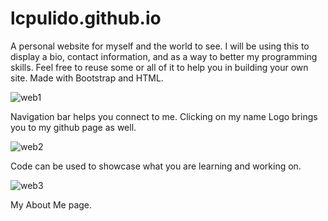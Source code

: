 # lcpulido.github.io
A personal website for myself and the world to see. I will be using this to display a bio, contact information, and as a way to better my programming skills. Feel free to reuse some or all of it to help you in building your own site. Made with Bootstrap and HTML. 

![web1](https://user-images.githubusercontent.com/31392609/34366639-52208b38-ea64-11e7-8a66-45bb96f04863.png)

Navigation bar helps you connect to me. Clicking on my name Logo brings you to my github page as well.

![web2](https://user-images.githubusercontent.com/31392609/34366640-52330f9c-ea64-11e7-9bfc-e55355da8d42.png)

Code can be used to showcase what you are learning and working on. 

![web3](https://user-images.githubusercontent.com/31392609/34366641-52431694-ea64-11e7-86a1-6439b4bf8378.png)

My About Me page. 
